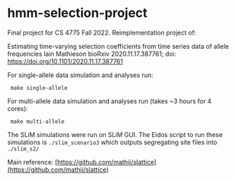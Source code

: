 # hmm-selection-project

Final project for CS 4775 Fall 2022. Reimplementation project of: 

Estimating time-varying selection coefficients from time series data of allele frequencies
Iain Mathieson
bioRxiv 2020.11.17.387761; doi: https://doi.org/10.1101/2020.11.17.387761

For single-allele data simulation and analyses run:

` make single-allele`

For multi-allele data simulation and analyses run (takes ~3 hours for 4 cores):

` make multi-allele`

The SLiM simulations were run on SLiM GUI. The Eidos script to run these simulations is  `./slim_scenario3` which outputs segregating site files into `./slim_s2/`


Main reference: [https://github.com/mathii/slattice](https://github.com/mathii/slattice)
